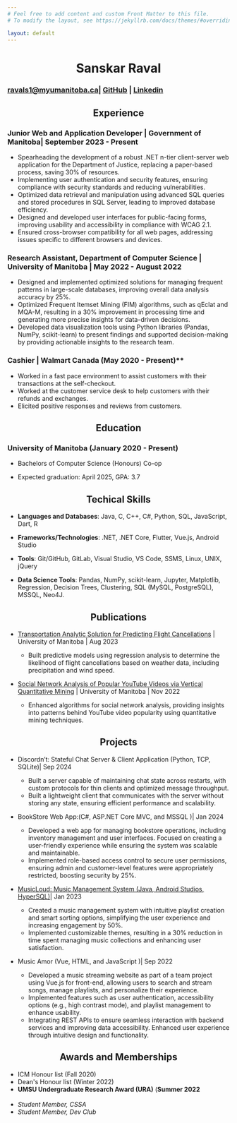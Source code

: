 ```yaml
---
# Feel free to add content and custom Front Matter to this file.
# To modify the layout, see https://jekyllrb.com/docs/themes/#overriding-theme-defaults

layout: default
---
```

# **<center>Sanskar Raval </center>**

###  [ravals1@myumanitoba.ca](mailto:ravals1@myumanitoba.ca)| [GitHub](https://github.com/sanksarraval) | [Linkedin](https://www.linkedin.com/in/sanskar-raval) 

## **<center>Experience</center>**

### Junior Web and Application Developer | Government of Manitoba| September 2023 - Present 

  - Spearheading the development of a robust .NET n-tier client-server web application for the Department of Justice, replacing a paper-based process, saving 30% of resources.
  - Implementing user authentication and security features, ensuring compliance with security standards and reducing vulnerabilities.
  - Optimized data retrieval and manipulation using advanced SQL queries and stored procedures in SQL Server, leading to improved database efficiency.
  - Designed and developed user interfaces for public-facing forms, improving usability and accessibility in compliance with WCAG 2.1.
  - Ensured cross-browser compatibility for all web pages, addressing issues specific to different browsers and devices.
  <!-- - Developing a robust user authentication and authorization features, enhancing the application’s security framework. -->
   

### Research Assistant, Department of Computer Science | University of Manitoba | May 2022 - August 2022

  - Designed and implemented optimized solutions for managing frequent patterns in large-scale databases, improving overall data analysis accuracy by 25%.
  - Optimized Frequent Itemset Mining (FIM) algorithms, such as qEclat and MQA-M, resulting in a 30% improvement in processing time and generating more precise insights for data-driven decisions.
  - Developed data visualization tools using Python libraries (Pandas, NumPy, scikit-learn) to present findings and supported decision-making by providing actionable insights to the research team.

### Cashier | Walmart Canada (May 2020 - Present)**

  - Worked in a fast pace environment to assist customers with their transactions at the self-checkout.
  - Worked at the customer service desk to help customers with their refunds and exchanges.
  - Elicited positive responses and reviews from customers.

## **<center>Education </center>**

  

### University of Manitoba (January 2020 - Present)

-  Bachelors of Computer Science (Honours) Co-op

- Expected graduation: April 2025, GPA: 3.7

## <center>Techical Skills</center>

-  **Languages and Databases**: Java, C, C++, C#, Python, SQL, JavaScript, Dart, R

-  **Frameworks/Technologies**: .NET, .NET Core, Flutter, Vue.js, Android Studio

-  **Tools**: Git/GitHub, GitLab, Visual Studio, VS Code, SSMS, Linux, UNIX, jQuery

-  **Data Science Tools**: Pandas, NumPy, scikit-learn, Jupyter, Matplotlib, Regression, Decision Trees, Clustering, SQL (MySQL, PostgreSQL), MSSQL, Neo4J. 


## **<center> Publications </center>**

- [Transportation Analytic Solution for Predicting Flight Cancellations](https://ieeexplore.ieee.org/document/10229353) | University of Manitoba | Aug 2023
  	- Built predictive models using regression analysis to determine the likelihood of flight cancellations based on weather data, including precipitation and wind speed.
 
- [Social Network Analysis of Popular YouTube Videos via Vertical Quantitative Mining](https://ieeexplore.ieee.org/document/10068640) | University of Manitoba | Nov 2022
 	- Enhanced algorithms for social network analysis, providing insights into patterns behind YouTube video popularity using quantitative mining techniques.

## **<center>Projects</center>**

- Discordn’t: Stateful Chat Server & Client Application (Python, TCP, SQLite)| Sep 2024
	-  Built a server capable of maintaining chat state across restarts, with custom protocols for thin clients and optimized message throughput.
 	-  Built a lightweight client that communicates with the server without storing any state, ensuring efficient performance and scalability.

- BookStore Web App:(C#, ASP.NET Core MVC, and MSSQL )| Jan 2024
	- Developed a web app for managing bookstore operations, including inventory management and user interfaces. Focused on creating a user-friendly experience while ensuring the system was scalable and maintainable.
	- Implemented role-based access control to secure user permissions, ensuring admin and customer-level features were appropriately restricted, boosting security by 25%.

- [MusicLoud: Music Management System (Java, Android Studios, HyperSQL)](https://github.com/sanksarraval/MusicLoud)| Jan 2023

	- Created a music management system with intuitive playlist creation and smart sorting options, simplifying the user experience and increasing engagement by 50%.
 	- Implemented customizable themes, resulting in a 30% reduction in time spent managing music collections and enhancing user satisfaction.

- Music Amor (Vue, HTML, and JavaScript )| Sep 2022

	- Developed a music streaming website as part of a team project using Vue.js for front-end, allowing users to search and stream songs, manage playlists, and personalize their experience.
 	- Implemented features such as user authentication, accessibility options (e.g., high contrast mode), and playlist management to enhance usability.
  	- Integrating REST APIs to ensure seamless interaction with backend services and improving data accessibility. Enhanced user experience through intuitive design and functionality.
 
<!--
- Conway's Game of Life:(C / _Course Assignment_)

	- Independently created a zero-player game for the course assignment, in which the current state of the board completely determines each step.
	- It is played on an infinite 2D grid of square cells. At any time, each cell is either populated or unpopulated.
	- The project is based on the idea that a population requires a certain size to thrive, and can expand if they are large enough, but cannot become so dense that they overtax its local resources.

-->
## **<center>Awards and Memberships</center>**

- ICM Honour list (Fall 2020)
- Dean's Honour list (Winter 2022)
-  **UMSU Undergraduate Research Award (URA)** (**Summer 2022**
<br/><br/>
-  _Student Member, CSSA_
-  _Student Member, Dev Club_



